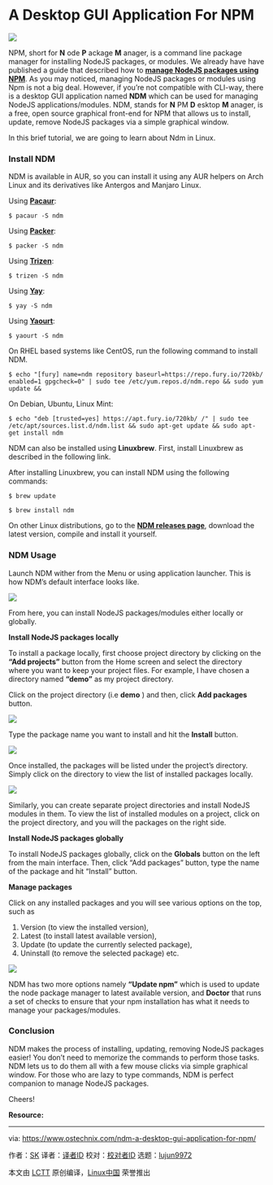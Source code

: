 A Desktop GUI Application For NPM
======

![](https://www.ostechnix.com/wp-content/uploads/2018/04/ndm-3-720x340.png)

NPM, short for **N** ode **P** ackage **M** anager, is a command line package manager for installing NodeJS packages, or modules. We already have have published a guide that described how to [**manage NodeJS packages using NPM**][1]. As you may noticed, managing NodeJS packages or modules using Npm is not a big deal. However, if you’re not compatible with CLI-way, there is a desktop GUI application named **NDM** which can be used for managing NodeJS applications/modules. NDM, stands for **N** PM **D** esktop **M** anager, is a free, open source graphical front-end for NPM that allows us to install, update, remove NodeJS packages via a simple graphical window.

In this brief tutorial, we are going to learn about Ndm in Linux.

### Install NDM

NDM is available in AUR, so you can install it using any AUR helpers on Arch Linux and its derivatives like Antergos and Manjaro Linux.

Using [**Pacaur**][2]:
```
$ pacaur -S ndm

```

Using [**Packer**][3]:
```
$ packer -S ndm

```

Using [**Trizen**][4]:
```
$ trizen -S ndm

```

Using [**Yay**][5]:
```
$ yay -S ndm

```

Using [**Yaourt**][6]:
```
$ yaourt -S ndm

```

On RHEL based systems like CentOS, run the following command to install NDM.
```
$ echo "[fury] name=ndm repository baseurl=https://repo.fury.io/720kb/ enabled=1 gpgcheck=0" | sudo tee /etc/yum.repos.d/ndm.repo && sudo yum update &&

```

On Debian, Ubuntu, Linux Mint:
```
$ echo "deb [trusted=yes] https://apt.fury.io/720kb/ /" | sudo tee /etc/apt/sources.list.d/ndm.list && sudo apt-get update && sudo apt-get install ndm

```

NDM can also be installed using **Linuxbrew**. First, install Linuxbrew as described in the following link.

After installing Linuxbrew, you can install NDM using the following commands:
```
$ brew update

$ brew install ndm

```

On other Linux distributions, go to the [**NDM releases page**][7], download the latest version, compile and install it yourself.

### NDM Usage

Launch NDM wither from the Menu or using application launcher. This is how NDM’s default interface looks like.

![][9]

From here, you can install NodeJS packages/modules either locally or globally.

**Install NodeJS packages locally**

To install a package locally, first choose project directory by clicking on the **“Add projects”** button from the Home screen and select the directory where you want to keep your project files. For example, I have chosen a directory named **“demo”** as my project directory.

Click on the project directory (i.e **demo** ) and then, click **Add packages** button.

![][10]

Type the package name you want to install and hit the **Install** button.

![][11]

Once installed, the packages will be listed under the project’s directory. Simply click on the directory to view the list of installed packages locally.

![][12]

Similarly, you can create separate project directories and install NodeJS modules in them. To view the list of installed modules on a project, click on the project directory, and you will the packages on the right side.

**Install NodeJS packages globally**

To install NodeJS packages globally, click on the **Globals** button on the left from the main interface. Then, click “Add packages” button, type the name of the package and hit “Install” button.

**Manage packages**

Click on any installed packages and you will see various options on the top, such as

  1. Version (to view the installed version),
  2. Latest (to install latest available version),
  3. Update (to update the currently selected package),
  4. Uninstall (to remove the selected package) etc.



![][13]

NDM has two more options namely **“Update npm”** which is used to update the node package manager to latest available version, and **Doctor** that runs a set of checks to ensure that your npm installation has what it needs to manage your packages/modules.

### Conclusion

NDM makes the process of installing, updating, removing NodeJS packages easier! You don’t need to memorize the commands to perform those tasks. NDM lets us to do them all with a few mouse clicks via simple graphical window. For those who are lazy to type commands, NDM is perfect companion to manage NodeJS packages.

Cheers!

**Resource:**



--------------------------------------------------------------------------------

via: https://www.ostechnix.com/ndm-a-desktop-gui-application-for-npm/

作者：[SK][a]
译者：[译者ID](https://github.com/译者ID)
校对：[校对者ID](https://github.com/校对者ID)
选题：[lujun9972](https://github.com/lujun9972)

本文由 [LCTT](https://github.com/LCTT/TranslateProject) 原创编译，[Linux中国](https://linux.cn/) 荣誉推出

[a]:https://www.ostechnix.com/author/sk/
[1]:https://www.ostechnix.com/manage-nodejs-packages-using-npm/
[2]:https://www.ostechnix.com/install-pacaur-arch-linux/
[3]:https://www.ostechnix.com/install-packer-arch-linux-2/
[4]:https://www.ostechnix.com/trizen-lightweight-aur-package-manager-arch-based-systems/
[5]:https://www.ostechnix.com/yay-found-yet-another-reliable-aur-helper/
[6]:https://www.ostechnix.com/install-yaourt-arch-linux/
[7]:https://github.com/720kb/ndm/releases
[8]:data:image/gif;base64,R0lGODlhAQABAIAAAAAAAP///yH5BAEAAAAALAAAAAABAAEAAAIBRAA7
[9]:http://www.ostechnix.com/wp-content/uploads/2018/04/ndm-1.png
[10]:http://www.ostechnix.com/wp-content/uploads/2018/04/ndm-5-1.png
[11]:http://www.ostechnix.com/wp-content/uploads/2018/04/ndm-6.png
[12]:http://www.ostechnix.com/wp-content/uploads/2018/04/ndm-7.png
[13]:http://www.ostechnix.com/wp-content/uploads/2018/04/ndm-8.png

